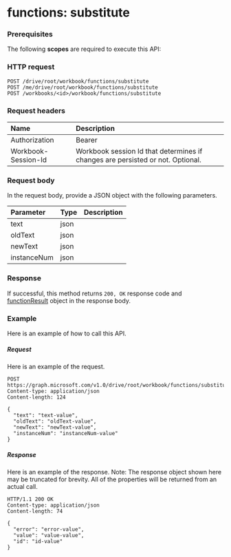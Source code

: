 # functions: substitute


### Prerequisites
The following **scopes** are required to execute this API: 
### HTTP request
<!-- { "blockType": "ignored" } -->
```http
POST /drive/root/workbook/functions/substitute
POST /me/drive/root/workbook/functions/substitute
POST /workbooks/<id>/workbook/functions/substitute

```
### Request headers
| Name       | Description|
|:---------------|:----------|
| Authorization  | Bearer <code>|
| Workbook-Session-Id  | Workbook session Id that determines if changes are persisted or not. Optional.|

### Request body
In the request body, provide a JSON object with the following parameters.

| Parameter	   | Type	|Description|
|:---------------|:--------|:----------|
|text|json||
|oldText|json||
|newText|json||
|instanceNum|json||

### Response
If successful, this method returns `200, OK` response code and [functionResult](../resources/functionresult.md) object in the response body.

### Example
Here is an example of how to call this API.
##### Request
Here is an example of the request.
<!-- {
  "blockType": "request",
  "name": "functions_substitute"
}-->
```http
POST https://graph.microsoft.com/v1.0/drive/root/workbook/functions/substitute
Content-type: application/json
Content-length: 124

{
  "text": "text-value",
  "oldText": "oldText-value",
  "newText": "newText-value",
  "instanceNum": "instanceNum-value"
}
```

##### Response
Here is an example of the response. Note: The response object shown here may be truncated for brevity. All of the properties will be returned from an actual call.
<!-- {
  "blockType": "response",
  "truncated": true,
  "@odata.type": "microsoft.graph.functionResult"
} -->
```http
HTTP/1.1 200 OK
Content-type: application/json
Content-length: 74

{
  "error": "error-value",
  "value": "value-value",
  "id": "id-value"
}
```

<!-- uuid: 8fcb5dbc-d5aa-4681-8e31-b001d5168d79
2015-10-25 14:57:30 UTC -->
<!-- {
  "type": "#page.annotation",
  "description": "functions: substitute",
  "keywords": "",
  "section": "documentation",
  "tocPath": ""
}-->